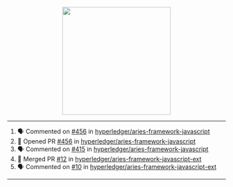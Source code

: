 <p align="center">
<img src="https://user-images.githubusercontent.com/61358536/126118557-75ac74a7-4655-4289-9a8d-e536322b7423.png" height="250" width="250"/>
</p>

---

<!--START_SECTION:activity-->
1. 🗣 Commented on [#456](https://github.com/hyperledger/aries-framework-javascript/issues/456) in [hyperledger/aries-framework-javascript](https://github.com/hyperledger/aries-framework-javascript)
2. 💪 Opened PR [#456](https://github.com/hyperledger/aries-framework-javascript/pull/456) in [hyperledger/aries-framework-javascript](https://github.com/hyperledger/aries-framework-javascript)
3. 🗣 Commented on [#415](https://github.com/hyperledger/aries-framework-javascript/issues/415) in [hyperledger/aries-framework-javascript](https://github.com/hyperledger/aries-framework-javascript)
4. 🎉 Merged PR [#12](https://github.com/hyperledger/aries-framework-javascript-ext/pull/12) in [hyperledger/aries-framework-javascript-ext](https://github.com/hyperledger/aries-framework-javascript-ext)
5. 🗣 Commented on [#10](https://github.com/hyperledger/aries-framework-javascript-ext/issues/10) in [hyperledger/aries-framework-javascript-ext](https://github.com/hyperledger/aries-framework-javascript-ext)
<!--END_SECTION:activity-->

---

